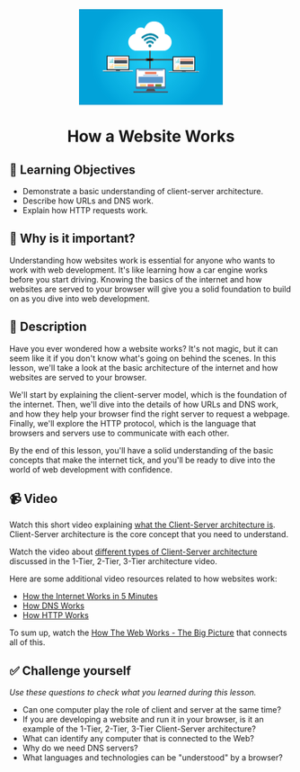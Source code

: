 <div align="center">
    <img src="../images/internet.jpg" alt="Logo" height="170" align="center">
    <h1 align="center">How a Website Works</h1>
</div>

## 🎯 Learning Objectives
- Demonstrate a basic understanding of client-server architecture.
- Describe how URLs and DNS work.
- Explain how HTTP requests work.

## 🤔 Why is it important?
Understanding how websites work is essential for anyone who wants to work with web development. It's like learning how a car engine works before you start driving. Knowing the basics of the internet and how websites are served to your browser will give you a solid foundation to build on as you dive into web development.

## 📝 Description
Have you ever wondered how a website works? It's not magic, but it can seem like it if you don't know what's going on behind the scenes. In this lesson, we'll take a look at the basic architecture of the internet and how websites are served to your browser.

We'll start by explaining the client-server model, which is the foundation of the internet. Then, we'll dive into the details of how URLs and DNS work, and how they help your browser find the right server to request a webpage. Finally, we'll explore the HTTP protocol, which is the language that browsers and servers use to communicate with each other.

By the end of this lesson, you'll have a solid understanding of the basic concepts that make the internet tick, and you'll be ready to dive into the world of web development with confidence.

## 📹 Video
Watch this short video explaining [what the Client-Server architecture is](../videos/how-websites-work/Client%20and%20Server%20Model%20-%20Fast%20Tech%20Skills.mp4). Client-Server architecture is the core concept that you need to understand.

Watch the video about [different types of Client-Server architecture](../videos/how-websites-work/Client-Server%20Architecture__1-Tier,%202-Tier%20,3-Tier%20architecture..mp4) discussed in the 1-Tier, 2-Tier, 3-Tier architecture video.

Here are some additional video resources related to how websites work:

- [How the Internet Works in 5 Minutes](../videos/how-websites-work/y2mate.com%20-%20How%20the%20Internet%20Works%20in%205%20Minutes_480p.mp4)
- [How DNS Works](../videos/how-websites-work/y2mate.com%20-%20How%20the%20DNS%20works_480p.mp4)
- [How HTTP Works](../videos/how-websites-work/y2mate.com%20-%20HTTP%20Crash%20Course%20%20Exploration_1080p.mp4)

To sum up, watch the [How The Web Works - The Big Picture](../videos/how-websites-work/y2mate.com%20-%20How%20The%20Web%20Works%20%20The%20Big%20Picture_1080p.mp4) that connects all of this.

## ✅ Challenge yourself
_Use these questions to check what you learned during this lesson._

- Can one computer play the role of client and server at the same time?
- If you are developing a website and run it in your browser, is it an example of the 1-Tier, 2-Tier, 3-Tier Client-Server architecture?
- What can identify any computer that is connected to the Web?
- Why do we need DNS servers?
- What languages and technologies can be "understood" by a browser?